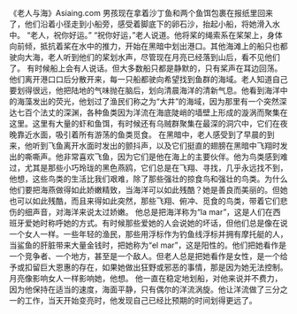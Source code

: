 《老人与海》Asiaing.com
男孩现在拿着沙丁鱼和两个鱼饵包裹在报纸里回来了，他们沿着小径走到小船旁，感受着脚底下的卵石沙，抬起小船，将她滑入水中。
“老人，祝你好运。”
“祝你好运，”老人说道。他将桨的绳索系在桨架上，身体向前倾，抵抗着桨在水中的推力，开始在黑暗中划出港口。其他海滩上的船只也都驶向大海，老人听到他们的桨划水声，尽管现在月亮已经落到山后，看不见他们了。
有时候船上会有人说话。但大多数船只都是静默的，只有桨声在耳边回荡。他们离开港口口后分散开来，每一只船都驶向希望找到鱼群的海域。老人知道自己要划得很远，他把陆地的气味抛在脑后，划向清晨海洋的清新气息。他看到海洋中的海藻发出的荧光，他划过了渔民们称之为“大井”的海域，因为那里有一个突然深达七百个法丈的深渊，各种鱼类因为洋流在海底陡峭的墙壁上形成的漩涡而聚集在这里。这里有大量的虾和鱼饵，有时候还有乌贼群聚集在最深的洞穴中，它们在夜晚靠近水面，吸引着所有游荡的鱼类觅食。
在黑暗中，老人感受到了早晨的到来，他听到飞鱼离开水面时发出的颤抖声，以及它们挺直的翅膀在黑暗中飞翔时发出的嘶嘶声。他非常喜欢飞鱼，因为它们是他在海上的主要伙伴。他为鸟类感到难过，尤其是那些小巧玲珑的黑色燕鸥，它们总是在飞翔、寻找，几乎永远找不到，他想，这些鸟类的生活比我们艰难，除了那些强壮的掠食鸟和强壮的鸟类。为什么他们要把海燕做得如此娇嫩精致，当海洋可以如此残酷？她是善良而美丽的。但她也可以如此残酷，而且来得如此突然，那些飞翔、俯冲、觅食的鸟类，带着它们悲伤的细声音，对海洋来说太过娇嫩。
他总是把海洋称为“la mar”，这是人们在西班牙爱她时称呼她的方式。有时候那些爱她的人会说她的坏话，但他们总是像在说一个女人一样。一些年轻的渔民，那些用浮标作为钓鱼线浮标并拥有摩托艇的人，当鲨鱼的肝脏带来大量金钱时，把她称为“el mar”，这是阳性的。他们把她看作是一个竞争者、一个地方，甚至是一个敌人。但老人总是把她看作是女性，是一个给予或扣留巨大恩惠的存在，如果她做出狂野或邪恶的事情，那是因为她无法控制。月亮像影响女人一样影响她，他想。
他一直在稳定地划船，对他来说并不费力，因为他保持在适当的速度，海面平静，只有偶尔的洋流涡旋。他让洋流做了三分之一的工作，当天开始变亮时，他发现自己已经比预期的时间划得更远了。

